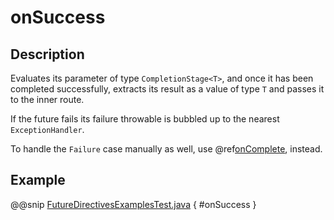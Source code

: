 # onSuccess

## Description

Evaluates its parameter of type `CompletionStage<T>`, and once it has been completed successfully,
extracts its result as a value of type `T` and passes it to the inner route.

If the future fails its failure throwable is bubbled up to the nearest `ExceptionHandler`.

To handle the `Failure` case manually as well, use @ref[onComplete](onComplete.md), instead.

## Example

@@snip [FutureDirectivesExamplesTest.java](../../../../../../../test/java/docs/http/javadsl/server/directives/FutureDirectivesExamplesTest.java) { #onSuccess }
